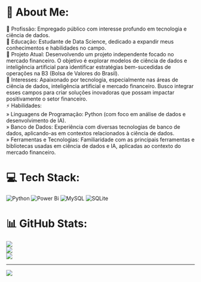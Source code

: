 # 💫 About Me:
🤝 Profissão: Empregado público com interesse profundo em tecnologia e ciência de dados.<br>🔭 Educação: Estudante de Data Science, dedicado a expandir meus conhecimentos e habilidades no campo.<br>👯 Projeto Atual: Desenvolvendo um projeto independente focado no mercado financeiro. O objetivo é explorar modelos de ciência de dados e inteligência artificial para identificar estratégias bem-sucedidas de operações na B3 (Bolsa de Valores do Brasil).<br>🌱 Interesses: Apaixonado por tecnologia, especialmente nas áreas de ciência de dados, inteligência artificial e mercado financeiro. Busco integrar esses campos para criar soluções inovadoras que possam impactar positivamente o setor financeiro.<br>⚡ Habilidades:<br>» Linguagens de Programação: Python (com foco em análise de dados e desenvolvimento de IA).<br>» Banco de Dados: Experiência com diversas tecnologias de banco de dados, aplicando-as em contextos relacionados à ciência de dados.<br>» Ferramentas e Tecnologias: Familiaridade com as principais ferramentas e bibliotecas usadas em ciência de dados e IA, aplicadas ao contexto do mercado financeiro.


# 💻 Tech Stack:
![Python](https://img.shields.io/badge/python-3670A0?style=for-the-badge&logo=python&logoColor=ffdd54) ![Power Bi](https://img.shields.io/badge/power_bi-F2C811?style=for-the-badge&logo=powerbi&logoColor=black) ![MySQL](https://img.shields.io/badge/mysql-%2300000f.svg?style=for-the-badge&logo=mysql&logoColor=white) ![SQLite](https://img.shields.io/badge/sqlite-%2307405e.svg?style=for-the-badge&logo=sqlite&logoColor=white)
# 📊 GitHub Stats:
![](https://github-readme-stats.vercel.app/api?username=farleysouza&theme=dracula&hide_border=false&include_all_commits=false&count_private=true)<br/>
![](https://github-readme-streak-stats.herokuapp.com/?user=farleysouza&theme=dracula&hide_border=false)<br/>
![](https://github-readme-stats.vercel.app/api/top-langs/?username=farleysouza&theme=dracula&hide_border=false&include_all_commits=false&count_private=true&layout=compact)

---
[![](https://visitcount.itsvg.in/api?id=farleysouza&icon=1&color=0)](https://visitcount.itsvg.in)

<!-- Proudly created with GPRM ( https://gprm.itsvg.in ) -->